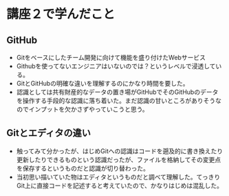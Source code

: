 
# 講座２で学んだこと

## GitHub


*   Gitをベースにしたチーム開発に向けて機能を盛り付けたWebサービス
*   Githubを使ってないエンジニアはいないのでは？というレベルで浸透している。
*   GitとGitHubの明確な違いを理解するのにかなり時間を要した。
*   認識としては共有財産的なデータの置き場がGitHubでそのGitHubのデータを操作する手段的な認識に落ち着いた。まだ認識の甘いところがありそうなのでインプットを欠かさずやっていこうと思う。


## Gitとエディタの違い

*   触ってみて分かったが、はじめGitへの認識はコードを遡及的に書き換えたり更新したりできるものという認識だったが、ファイルを格納してその変更点を保存するというものだと認識が切り替わった。
*   当初思い描いていた物はエディタというものだと調べて理解した。てっきりGit上に直接コードを記述すると考えていたので、かなりはじめは混乱した。

